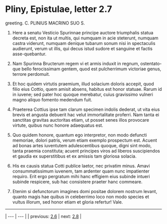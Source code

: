 # Pliny, Epistulae, letter 2.7

greeting. C. PLINIUS MACRINO SUO S.



1. Here a senatu Vesticio Spurinnae principe auctore triumphalis statua decreta est, non ita ut multis, qui numquam in acie steterunt, numquam castra viderunt, numquam denique tubarum sonum nisi in spectaculis audierunt, verum ut illis, qui decus istud sudore et sanguine et factis asse-quebantur.



2. Nam Spurinna Bructerum regem vi et armis induxit in regnum, ostentato-que bello ferocissimam gentem, quod est pulcherrimum victoriae genus, terrore perdomuit.



3. Et hoc quidem virtutis praemium, illud solacium doloris accepit, quod filio eius Cottio, quem amisit absens, habitus est honor statuae. Rarum id in iuvene; sed pater hoc quoque merebatur, cuius gravissimo vulneri magno aliquo fomento medendum fuit.



4. Praeterea Cottius ipse tam clarum specimen indolis dederat, ut vita eius brevis et angusta debuerit hac velut immortalitate proferri. Nam tanta ei sanctitas gravitas auctoritas etiam, ut posset senes illos provocare virtute, quibus nunc honore adaequatus est.



5. Quo quidem honore, quantum ego interpretor, non modo defuncti memoriae, dolori patris, verum etiam exemplo prospectum est. Acuent ad bonas artes iuventutem adulescentibus quoque, digni sint modo, tanta praemia constituta; acuent principes viros ad liberos suscipiendos et gaudia ex superstitibus et ex amissis tam gloriosa solacia.



6. His ex causis statua Cotti publice laetor, nec privatim minus. Amavi consummatissimum iuvenem, tam ardenter quam nunc impatienter requiro. Erit ergo pergratum mihi hanc effigiem eius subinde intueri subinde respicere, sub hac consistere praeter hanc commeare.



7. Etenim si defunctorum imagines domi positae dolorem nostrum levant, quanto magis hae quibus in celeberrimo loco non modo species et vultus illorum, sed honor etiam et gloria refertur! Vale.



---

| --- | --- |
| previous: [2.6](../2.6/) | next: [2.8](../2.8/) |
